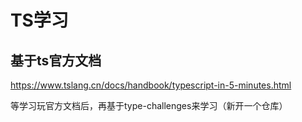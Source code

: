 # TS学习

## 基于ts官方文档
<https://www.tslang.cn/docs/handbook/typescript-in-5-minutes.html>

等学习玩官方文档后，再基于type-challenges来学习（新开一个仓库）
